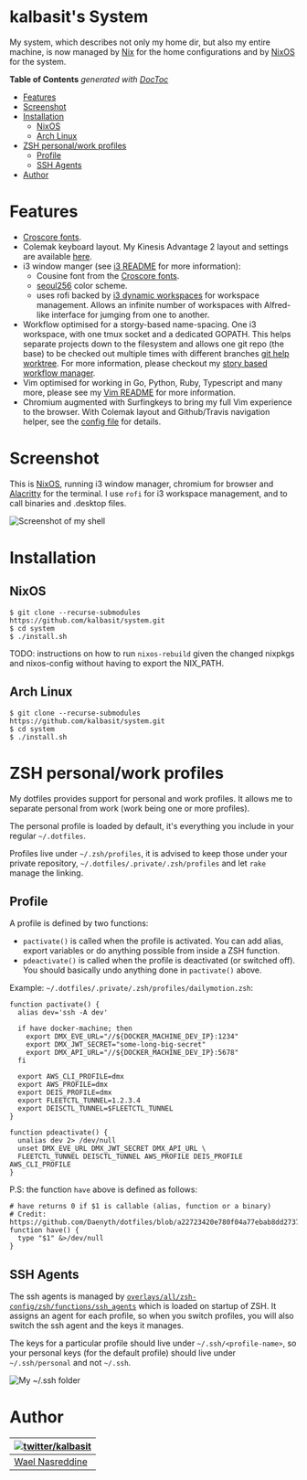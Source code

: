 # kalbasit's System

My system, which describes not only my home dir, but also my entire
machine, is now managed by [Nix][1] for the home
configurations and by [NixOS][2] for the system.

<!-- START doctoc generated TOC please keep comment here to allow auto update -->
<!-- DON'T EDIT THIS SECTION, INSTEAD RE-RUN doctoc TO UPDATE -->
**Table of Contents**  *generated with [DocToc](https://github.com/thlorenz/doctoc)*

- [Features](#features)
- [Screenshot](#screenshot)
- [Installation](#installation)
  - [NixOS](#nixos)
  - [Arch Linux](#arch-linux)
- [ZSH personal/work profiles](#zsh-personalwork-profiles)
  - [Profile](#profile)
  - [SSH Agents](#ssh-agents)
- [Author](#author)

<!-- END doctoc generated TOC please keep comment here to allow auto update -->


# Features

- [Croscore fonts][8].
- Colemak keyboard layout. My Kinesis Advantage 2 layout and settings are available [here][9].
- i3 window manger (see [i3 README][10] for more information):
  - Cousine font from the [Croscore fonts][8].
  - [seoul256][11] color scheme.
  - uses rofi backed by [i3 dynamic workspaces][12] for workspace
      management. Allows an infinite number of workspaces with Alfred-like
      interface for jumging from one to another.
- Workflow optimised for a storgy-based name-spacing. One i3 workspace,
    with one tmux socket and a dedicated GOPATH. This helps separate
    projects down to the filesystem and allows one git repo (the base) to
    be checked out multiple times with different branches [git help
    worktree][14]. For more information, please checkout my [story based
    workflow manager](https://github.com/kalbasit/swm).
- Vim optimised for working in Go, Python, Ruby, Typescript and many
    more, please see my [Vim README][19] for more information.
- Chromium augmented with Surfingkeys to bring my full Vim experience to
    the browser. With Colemak layout and Github/Travis navigation helper,
    see the [config file][17] for details.

# Screenshot

This is [NixOS][2], running i3 window manager, chromium for browser and
[Alacritty][3] for the terminal. I use `rofi` for i3 workspace
management, and to call binaries and .desktop files.

![Screenshot of my shell](https://i.imgur.com/gNF5iHs.png)

# Installation

## NixOS

```
$ git clone --recurse-submodules https://github.com/kalbasit/system.git
$ cd system
$ ./install.sh
```

TODO: instructions on how to run `nixos-rebuild` given the changed
nixpkgs and nixos-config without having to export the NIX_PATH.

## Arch Linux

```
$ git clone --recurse-submodules https://github.com/kalbasit/system.git
$ cd system
$ ./install.sh
```

# ZSH personal/work profiles

My dotfiles provides support for personal and work profiles. It allows
me to separate personal from work (work being one or more profiles).

The personal profile is loaded by default, it's everything you include
in your regular `~/.dotfiles`.

Profiles live under `~/.zsh/profiles`, it is advised to keep those under
your private repository, `~/.dotfiles/.private/.zsh/profiles` and let
`rake` manage the linking.

## Profile

A profile is defined by two functions:
- `pactivate()` is called when the profile is activated. You can add
  alias, export variables or do anything possible from inside a ZSH
  function.
- `pdeactivate()` is called when the profile is deactivated (or switched
  off). You should basically undo anything done in `pactivate()` above.

Example: `~/.dotfiles/.private/.zsh/profiles/dailymotion.zsh`:

```
function pactivate() {
  alias dev='ssh -A dev'

  if have docker-machine; then
    export DMX_EVE_URL="//${DOCKER_MACHINE_DEV_IP}:1234"
    export DMX_JWT_SECRET="some-long-big-secret"
    export DMX_API_URL="//${DOCKER_MACHINE_DEV_IP}:5678"
  fi

  export AWS_CLI_PROFILE=dmx
  export AWS_PROFILE=dmx
  export DEIS_PROFILE=dmx
  export FLEETCTL_TUNNEL=1.2.3.4
  export DEISCTL_TUNNEL=$FLEETCTL_TUNNEL
}

function pdeactivate() {
  unalias dev 2> /dev/null
  unset DMX_EVE_URL DMX_JWT_SECRET DMX_API_URL \
  FLEETCTL_TUNNEL DEISCTL_TUNNEL AWS_PROFILE DEIS_PROFILE AWS_CLI_PROFILE
}
```

P.S: the function `have` above is defined as follows:

```
# have returns 0 if $1 is callable (alias, function or a binary)
# Credit: https://github.com/Daenyth/dotfiles/blob/a22723420e780f04a77ebab8dd2737cfaba43c42/.bashrc#L47
function have() {
  type "$1" &>/dev/null
}
```

## SSH Agents

The ssh agents is managed by
[`overlays/all/zsh-config/zsh/functions/ssh_agents`][7] which is loaded
on startup of ZSH. It assigns an agent for each profile, so when you
switch profiles, you will also switch the ssh agent and the keys it
manages.

The keys for a particular profile should live under
`~/.ssh/<profile-name>`, so your personal keys (for the default profile)
should live under `~/.ssh/personal` and not `~/.ssh`.

![My ~/.ssh folder](https://i.imgur.com/tNsMlks.png)

# Author

| [![twitter/kalbasit](https://avatars0.githubusercontent.com/u/87115?v=3&s=128)](http://twitter.com/kalbasit "Follow @kalbasit on Twitter") |
|---|
| [Wael Nasreddine](https://github.com/kalbasit) |

[1]: https://nixos.org/nix
[2]: https://nixos.org
[3]: https://github.com/jwilm/alacritty
[7]: https://github.com/kalbasit/system/blob/master/overlays/all/zsh-config/zsh/functions/ssh_agents
[8]: https://en.wikipedia.org/wiki/Croscore_fonts
[9]: https://github.com/kalbasit/advantage2
[10]: https://github.com/kalbasit/system/tree/master/.config/i3
[11]: https://github.com/junegunn/seoul256.vim
[12]: https://github.com/kalbasit/system/tree/master/overlays/all/i3-config/bin
[14]: https://git-scm.com/docs/git-worktree
[16]: https://github.com/kalbasit/tmx
[17]: https://github.com/kalbasit/system/blob/master/overlays/all/surfingkeys-config/surfingkeys.js
[19]: https://github.com/kalbasit/system/tree/master/overlays/neovim
